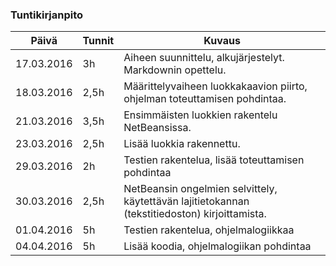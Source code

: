 ### Tuntikirjanpito
Päivä | Tunnit | Kuvaus
--------------- | ----- | ------
17.03.2016 | 3h | Aiheen suunnittelu, alkujärjestelyt. Markdownin opettelu.
18.03.2016 | 2,5h | Määrittelyvaiheen luokkakaavion piirto, ohjelman toteuttamisen pohdintaa.
21.03.2016 | 3,5h | Ensimmäisten luokkien rakentelu NetBeansissa.
23.03.2016 | 2,5h | Lisää luokkia rakennettu.
29.03.2016 | 2h | Testien rakentelua, lisää toteuttamisen pohdintaa
30.03.2016 | 2,5h | NetBeansin ongelmien selvittely, käytettävän lajitietokannan (tekstitiedoston) kirjoittamista.
01.04.2016 | 5h | Testien rakentelua, ohjelmalogiikkaa
04.04.2016 | 5h | Lisää koodia, ohjelmalogiikan pohdintaa

